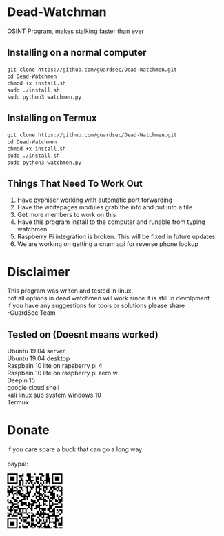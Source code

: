 # Dead-Watchman
OSINT Program, makes stalking faster than ever


## Installing on a normal computer

```
git clone https://github.com/guardsec/Dead-Watchmen.git
cd Dead-Watchmen
chmod +x install.sh
sudo ./install.sh
sudo python3 watchmen.py
```

## Installing on Termux

```
git clone https://github.com/guardsec/Dead-Watchmen.git
cd Dead-Watchmen
chmod +x install.sh
sudo ./install.sh
sudo python3 watchmen.py
```

## Things That Need To Work Out

1. Have pyphiser working with automatic port forwarding
2. Have the whitepages modules grab the info and put into a file
3. Get more members to work on this
4. Have this program install to the computer and runable from typing watchmen
5. Raspberry Pi integration is broken. This will be fixed in future updates. 
6. We are working on getting a cnam api for reverse phone lookup

# Disclaimer

This program was writen and tested in linux, \
not all options in dead watchmen will work since it is still in devolpment \
if you have any suggestions for tools or solutions please share \
-GuardSec Team


## Tested on (Doesnt means worked)
Ubuntu 19.04 server \
Ubuntu 19.04 desktop \
Raspbain 10 lite on rapsberry pi 4 \
Raspbain 10 lite on raspberry pi zero w \
Deepin 15 \
google cloud shell \
kali linux sub system windows 10 \
Termux



# Donate
if you care spare a buck that can go a long way \
\
paypal:

<img src="assets\picture\code.png">
